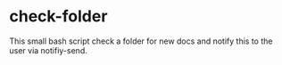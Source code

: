check-folder
============

This small bash script check a folder for new docs and notify this to the user via notifiy-send.
